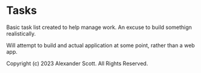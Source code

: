 # Tasks 
Basic task list created to help manage work.
An excuse to build somethign realistically.

Will attempt to build and actual application at some point, rather than a web app.

Copyright (c) 2023 Alexander Scott. All Rights Reserved.
